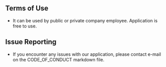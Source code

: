 
## Terms of Use

- It can be used by public or private company employee. Application is free to use.


## Issue Reporting

- If you encounter any issues with our application, please contact e-mail on the CODE_OF_CONDUCT markdown file.